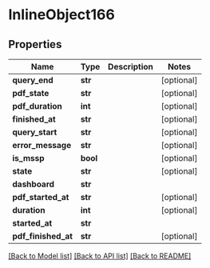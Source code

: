 # InlineObject166

## Properties
Name | Type | Description | Notes
------------ | ------------- | ------------- | -------------
**query_end** | **str** |  | [optional] 
**pdf_state** | **str** |  | [optional] 
**pdf_duration** | **int** |  | [optional] 
**finished_at** | **str** |  | [optional] 
**query_start** | **str** |  | [optional] 
**error_message** | **str** |  | [optional] 
**is_mssp** | **bool** |  | [optional] 
**state** | **str** |  | [optional] 
**dashboard** | **str** |  | 
**pdf_started_at** | **str** |  | [optional] 
**duration** | **int** |  | [optional] 
**started_at** | **str** |  | 
**pdf_finished_at** | **str** |  | [optional] 

[[Back to Model list]](../README.md#documentation-for-models) [[Back to API list]](../README.md#documentation-for-api-endpoints) [[Back to README]](../README.md)



